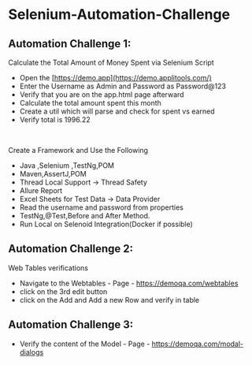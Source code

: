 # Selenium-Automation-Challenge
## Automation Challenge 1:
Calculate the Total Amount of Money Spent via Selenium Script
- Open the [https://demo.app](https://demo.applitools.com/)
- Enter the Username as Admin and Password as Password@123
- Verify that you are on the app.html page afterward
- Calculate the total amount spent this month
- Create a util which will parse and check for spent vs earned
- Verify total is 1996.22

<br>

 Create a Framework and Use the Following
- Java ,Selenium ,TestNg,POM
- Maven,AssertJ,POM
- Thread Local Support -> Thread Safety
- Allure Report
- Excel Sheets for Test Data -> Data Provider
- Read the username and password from properties
- TestNg,@Test,Before and After Method.
- Run Local on Selenoid Integration(Docker if possible)

## Automation Challenge 2:
Web Tables verifications
- Navigate to the Webtables - Page - https://demoqa.com/webtables
- click on the 3rd edit button
- click on the Add and Add a new Row and verify in table

## Automation Challenge 3:
- Verify  the content of the Model - Page - https://demoqa.com/modal-dialogs

